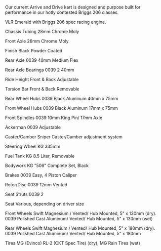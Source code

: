Our current Arrive and Drive kart is designed and purpose built for performance in our hotly contested Briggs 206 classes.

VLR Emerald with Briggs 206 spec racing engine.

Chassis Tubing                         28mm Chrome Moly

Front Axle                             28mm Chrome Moly

Finish                                 Black Powder Coated

Rear Axle                              0039 40mm Medium Flex

Rear Axle Bearings                     0039 2 40mm

Ride Height Front & Back               Adjustable

Torsion Bar Front & Back               Removable

Rear Wheel Hubs                        0039 Black Aluminum 40mm x 75mm

Front Wheel Hubs                       0039 Black Aluminum 17mm x 75mm

Front Spindles                         0039 10mm King Pin/ 17mm Axle

Ackerman                               0039 Adjustable

Caster/Camber                          Sniper Caster/Camber adjustment system

Steering Wheel                         KG 335mm

Fuel Tank                              KG 8.5 Liter, Removable

Bodywork                               KG "506" Complete Set, Black

Brakes                                 0039 Easy, 4 Piston Caliper

Rotor/Disc                             0039 12mm Vented

Seat Struts                            0039 2

Seat                                   Various, depending on driver size

Front Wheels                           Swift Magnesium / Vented/ Hub Mounted, 5" x 130mm (dry). 0039 Polished Cast Aluminum/ Vented/ Hub Mounted, 5" x 130mm (wet)

Rear Wheels                            Swift Magnesium / Vented/ Hub Mounted, 5" x 180mm (dry). 0039 Polished Cast Aluminum/ Vented/ Hub Mounted, 5" x 180mm

Tires                                  MG (Evinco) RL-2 (CKT Spec Tire) (dry), MG Rain Tires (wet)
